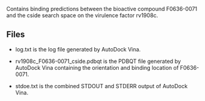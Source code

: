 Contains binding predictions between the bioactive compound F0636-0071 and the cside search space on the virulence factor rv1908c.

## Files

- log.txt is the log file generated by AutoDock Vina.

- rv1908c_F0636-0071_cside.pdbqt is the PDBQT file generated by AutoDock Vina containing the orientation and binding location of F0636-0071.

- stdoe.txt is the combined STDOUT and STDERR output of AutoDock Vina.

